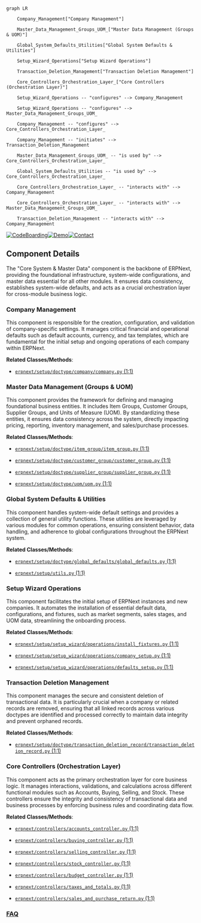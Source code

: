 ```mermaid

graph LR

    Company_Management["Company Management"]

    Master_Data_Management_Groups_UOM_["Master Data Management (Groups & UOM)"]

    Global_System_Defaults_Utilities["Global System Defaults & Utilities"]

    Setup_Wizard_Operations["Setup Wizard Operations"]

    Transaction_Deletion_Management["Transaction Deletion Management"]

    Core_Controllers_Orchestration_Layer_["Core Controllers (Orchestration Layer)"]

    Setup_Wizard_Operations -- "configures" --> Company_Management

    Setup_Wizard_Operations -- "configures" --> Master_Data_Management_Groups_UOM_

    Company_Management -- "configures" --> Core_Controllers_Orchestration_Layer_

    Company_Management -- "initiates" --> Transaction_Deletion_Management

    Master_Data_Management_Groups_UOM_ -- "is used by" --> Core_Controllers_Orchestration_Layer_

    Global_System_Defaults_Utilities -- "is used by" --> Core_Controllers_Orchestration_Layer_

    Core_Controllers_Orchestration_Layer_ -- "interacts with" --> Company_Management

    Core_Controllers_Orchestration_Layer_ -- "interacts with" --> Master_Data_Management_Groups_UOM_

    Transaction_Deletion_Management -- "interacts with" --> Company_Management

```

[![CodeBoarding](https://img.shields.io/badge/Generated%20by-CodeBoarding-9cf?style=flat-square)](https://github.com/CodeBoarding/GeneratedOnBoardings)[![Demo](https://img.shields.io/badge/Try%20our-Demo-blue?style=flat-square)](https://www.codeboarding.org/demo)[![Contact](https://img.shields.io/badge/Contact%20us%20-%20contact@codeboarding.org-lightgrey?style=flat-square)](mailto:contact@codeboarding.org)



## Component Details



The "Core System & Master Data" component is the backbone of ERPNext, providing the foundational infrastructure, system-wide configurations, and master data essential for all other modules. It ensures data consistency, establishes system-wide defaults, and acts as a crucial orchestration layer for cross-module business logic.



### Company Management

This component is responsible for the creation, configuration, and validation of company-specific settings. It manages critical financial and operational defaults such as default accounts, currency, and tax templates, which are fundamental for the initial setup and ongoing operations of each company within ERPNext.





**Related Classes/Methods**:



- <a href="https://github.com/frappe/erpnext/blob/master/erpnext/setup/doctype/company/company.py#L1-L1" target="_blank" rel="noopener noreferrer">`erpnext/setup/doctype/company/company.py` (1:1)</a>





### Master Data Management (Groups & UOM)

This component provides the framework for defining and managing foundational business entities. It includes Item Groups, Customer Groups, Supplier Groups, and Units of Measure (UOM). By standardizing these entities, it ensures data consistency across the system, directly impacting pricing, reporting, inventory management, and sales/purchase processes.





**Related Classes/Methods**:



- <a href="https://github.com/frappe/erpnext/blob/master/erpnext/setup/doctype/item_group/item_group.py#L1-L1" target="_blank" rel="noopener noreferrer">`erpnext/setup/doctype/item_group/item_group.py` (1:1)</a>

- <a href="https://github.com/frappe/erpnext/blob/master/erpnext/setup/doctype/customer_group/customer_group.py#L1-L1" target="_blank" rel="noopener noreferrer">`erpnext/setup/doctype/customer_group/customer_group.py` (1:1)</a>

- <a href="https://github.com/frappe/erpnext/blob/master/erpnext/setup/doctype/supplier_group/supplier_group.py#L1-L1" target="_blank" rel="noopener noreferrer">`erpnext/setup/doctype/supplier_group/supplier_group.py` (1:1)</a>

- <a href="https://github.com/frappe/erpnext/blob/master/erpnext/setup/doctype/uom/uom.py#L1-L1" target="_blank" rel="noopener noreferrer">`erpnext/setup/doctype/uom/uom.py` (1:1)</a>





### Global System Defaults & Utilities

This component handles system-wide default settings and provides a collection of general utility functions. These utilities are leveraged by various modules for common operations, ensuring consistent behavior, data handling, and adherence to global configurations throughout the ERPNext system.





**Related Classes/Methods**:



- <a href="https://github.com/frappe/erpnext/blob/master/erpnext/setup/doctype/global_defaults/global_defaults.py#L1-L1" target="_blank" rel="noopener noreferrer">`erpnext/setup/doctype/global_defaults/global_defaults.py` (1:1)</a>

- <a href="https://github.com/frappe/erpnext/blob/master/erpnext/setup/utils.py#L1-L1" target="_blank" rel="noopener noreferrer">`erpnext/setup/utils.py` (1:1)</a>





### Setup Wizard Operations

This component facilitates the initial setup of ERPNext instances and new companies. It automates the installation of essential default data, configurations, and fixtures, such as market segments, sales stages, and UOM data, streamlining the onboarding process.





**Related Classes/Methods**:



- <a href="https://github.com/frappe/erpnext/blob/master/erpnext/setup/setup_wizard/operations/install_fixtures.py#L1-L1" target="_blank" rel="noopener noreferrer">`erpnext/setup/setup_wizard/operations/install_fixtures.py` (1:1)</a>

- <a href="https://github.com/frappe/erpnext/blob/master/erpnext/setup/setup_wizard/operations/company_setup.py#L1-L1" target="_blank" rel="noopener noreferrer">`erpnext/setup/setup_wizard/operations/company_setup.py` (1:1)</a>

- <a href="https://github.com/frappe/erpnext/blob/master/erpnext/setup/setup_wizard/operations/defaults_setup.py#L1-L1" target="_blank" rel="noopener noreferrer">`erpnext/setup/setup_wizard/operations/defaults_setup.py` (1:1)</a>





### Transaction Deletion Management

This component manages the secure and consistent deletion of transactional data. It is particularly crucial when a company or related records are removed, ensuring that all linked records across various doctypes are identified and processed correctly to maintain data integrity and prevent orphaned records.





**Related Classes/Methods**:



- <a href="https://github.com/frappe/erpnext/blob/master/erpnext/setup/doctype/transaction_deletion_record/transaction_deletion_record.py#L1-L1" target="_blank" rel="noopener noreferrer">`erpnext/setup/doctype/transaction_deletion_record/transaction_deletion_record.py` (1:1)</a>





### Core Controllers (Orchestration Layer)

This component acts as the primary orchestration layer for core business logic. It manages interactions, validations, and calculations across different functional modules such as Accounts, Buying, Selling, and Stock. These controllers ensure the integrity and consistency of transactional data and business processes by enforcing business rules and coordinating data flow.





**Related Classes/Methods**:



- <a href="https://github.com/frappe/erpnext/blob/master/erpnext/controllers/accounts_controller.py#L1-L1" target="_blank" rel="noopener noreferrer">`erpnext/controllers/accounts_controller.py` (1:1)</a>

- <a href="https://github.com/frappe/erpnext/blob/master/erpnext/controllers/buying_controller.py#L1-L1" target="_blank" rel="noopener noreferrer">`erpnext/controllers/buying_controller.py` (1:1)</a>

- <a href="https://github.com/frappe/erpnext/blob/master/erpnext/controllers/selling_controller.py#L1-L1" target="_blank" rel="noopener noreferrer">`erpnext/controllers/selling_controller.py` (1:1)</a>

- <a href="https://github.com/frappe/erpnext/blob/master/erpnext/controllers/stock_controller.py#L1-L1" target="_blank" rel="noopener noreferrer">`erpnext/controllers/stock_controller.py` (1:1)</a>

- <a href="https://github.com/frappe/erpnext/blob/master/erpnext/controllers/budget_controller.py#L1-L1" target="_blank" rel="noopener noreferrer">`erpnext/controllers/budget_controller.py` (1:1)</a>

- <a href="https://github.com/frappe/erpnext/blob/master/erpnext/controllers/taxes_and_totals.py#L1-L1" target="_blank" rel="noopener noreferrer">`erpnext/controllers/taxes_and_totals.py` (1:1)</a>

- <a href="https://github.com/frappe/erpnext/blob/master/erpnext/controllers/sales_and_purchase_return.py#L1-L1" target="_blank" rel="noopener noreferrer">`erpnext/controllers/sales_and_purchase_return.py` (1:1)</a>









### [FAQ](https://github.com/CodeBoarding/GeneratedOnBoardings/tree/main?tab=readme-ov-file#faq)